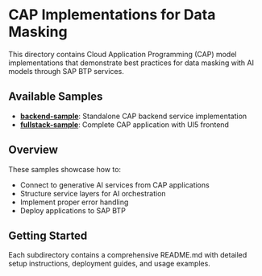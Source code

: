 # CAP Implementations for Data Masking

This directory contains Cloud Application Programming (CAP) model implementations that demonstrate best practices for data masking with AI models through SAP BTP services.

## Available Samples

- **[backend-sample](./backend-sample)**: Standalone CAP backend service implementation
- **[fullstack-sample](./fullstack-sample)**: Complete CAP application with UI5 frontend

## Overview

These samples showcase how to:

- Connect to generative AI services from CAP applications
- Structure service layers for AI orchestration
- Implement proper error handling
- Deploy applications to SAP BTP

## Getting Started

Each subdirectory contains a comprehensive README.md with detailed setup instructions, deployment guides, and usage examples.
